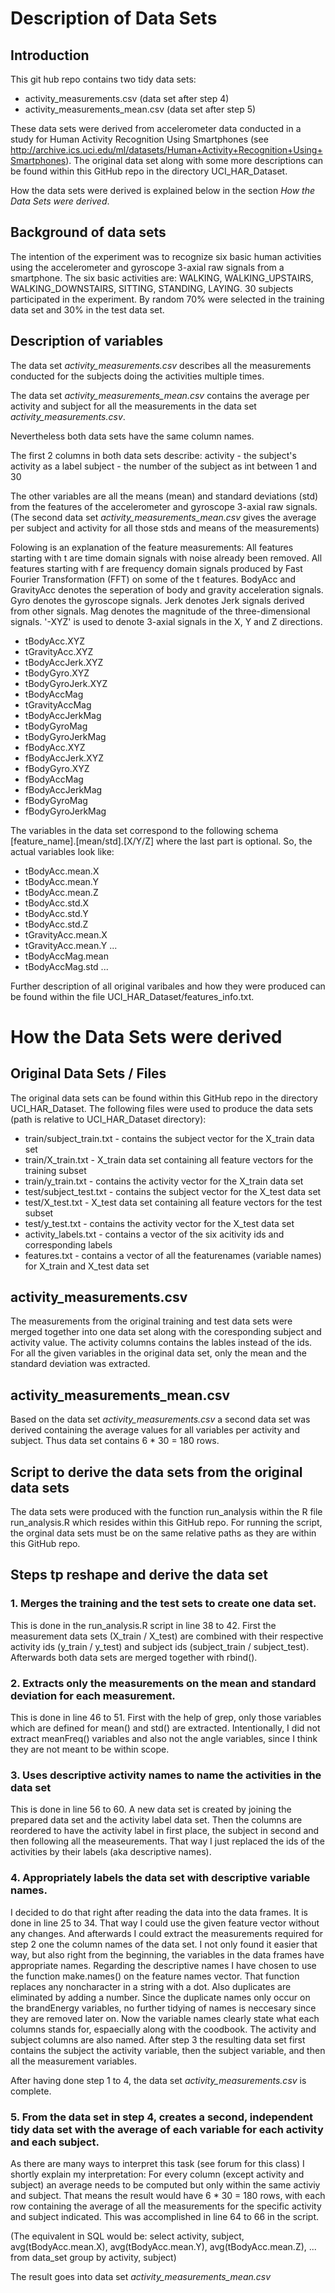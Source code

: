 # Description of Data Sets

## Introduction
This git hub repo contains two tidy data sets:
* activity_measurements.csv (data set after step 4)
* activity_measurements_mean.csv (data set after step 5)

These data sets were derived from accelerometer data conducted in a study for Human Activity Recognition Using Smartphones (see http://archive.ics.uci.edu/ml/datasets/Human+Activity+Recognition+Using+Smartphones).
The original data set along with some more descriptions can be found within this GitHub repo in the directory UCI_HAR_Dataset.

How the data sets were derived is explained below in the section *How the Data Sets were derived*.

## Background of data sets
The intention of the experiment was to recognize six basic human activities using the accelerometer and gyroscope 3-axial raw signals from a smartphone.
The six basic activities are: WALKING, WALKING_UPSTAIRS, WALKING_DOWNSTAIRS, SITTING, STANDING, LAYING.
30 subjects participated in the experiment. By random 70% were selected in the training data set and 30% in the test data set.

## Description of variables
The data set *activity_measurements.csv* describes all the measurements conducted for the subjects doing the activities multiple times. 

The data set *activity_measurements_mean.csv* contains the average per activity and subject for all the measurements in the data set *activity_measurements.csv*.

Nevertheless both data sets have the same column names.

The first 2 columns in both data sets describe:
activity - the subject's activity as a label
subject - the number of the subject as int between 1 and 30

The other variables are all the means (mean) and standard deviations (std) from the features of the accelerometer and gyroscope 3-axial raw signals. (The second data set 
*activity_measurements_mean.csv* gives the average per subject and activity for all those stds and means of the measurements)

Folowing is an explanation of the feature measurements:
All features starting with t are time domain signals with noise already been removed.
All features starting with f are frequency domain signals produced by Fast Fourier Transformation (FFT) on some of the t features.
BodyAcc and GravityAcc denotes the seperation of body and gravity acceleration signals.
Gyro denotes the gyroscope signals.
Jerk denotes Jerk signals derived from other signals.
Mag denotes the magnitude of the three-dimensional signals.
'-XYZ' is used to denote 3-axial signals in the X, Y and Z directions.

* tBodyAcc.XYZ
* tGravityAcc.XYZ
* tBodyAccJerk.XYZ
* tBodyGyro.XYZ
* tBodyGyroJerk.XYZ
* tBodyAccMag
* tGravityAccMag
* tBodyAccJerkMag
* tBodyGyroMag
* tBodyGyroJerkMag
* fBodyAcc.XYZ
* fBodyAccJerk.XYZ
* fBodyGyro.XYZ
* fBodyAccMag
* fBodyAccJerkMag
* fBodyGyroMag
* fBodyGyroJerkMag

The variables in the data set correspond to the following schema [feature_name].[mean/std].[X/Y/Z] where the last part is optional.
So, the actual variables look like:
* tBodyAcc.mean.X
* tBodyAcc.mean.Y
* tBodyAcc.mean.Z
* tBodyAcc.std.X
* tBodyAcc.std.Y
* tBodyAcc.std.Z
* tGravityAcc.mean.X
* tGravityAcc.mean.Y
...
* tBodyAccMag.mean
* tBodyAccMag.std
...

Further description of all original varibales and how they were produced can be found within the file UCI_HAR_Dataset/features_info.txt.

# How the Data Sets were derived

## Original Data Sets / Files
The original data sets can be found within this GitHub repo in the directory UCI_HAR_Dataset. 
The following files were used to produce the data sets (path is relative to UCI_HAR_Dataset directory):
* train/subject_train.txt - contains the subject vector for the X_train data set
* train/X_train.txt - X_train data set containing all feature vectors for the training subset
* train/y_train.txt - contains the activity vector for the X_train data set
* test/subject_test.txt - contains the subject vector for the X_test data set
* test/X_test.txt - X_test data set containing all feature vectors for the test subset
* test/y_test.txt - contains the activity vector for the X_test data set
* activity_labels.txt - contains a vector of the six acitivity ids and corresponding labels
* features.txt - contains a vector of all the featurenames (variable names) for X_train and X_test data set
	
## activity_measurements.csv
The measurements from the original training and test data sets were merged together into one data set along with the coresponding subject and activity value.
The activity columns contains the lables instead of the ids.
For all the given variables in the original data set, only the mean and the standard deviation was extracted.

## activity_measurements_mean.csv
Based on the data set *activity_measurements.csv* a second data set was derived containing the average values for all variables per activity and subject.
Thus data set contains 6 * 30 = 180 rows.

## Script to derive the data sets from the original data sets
The data sets were produced with the function run_analysis within the R file run_analysis.R which resides within this GitHub repo.
For running the script, the orginal data sets must be on the same relative paths as they are within this GitHub repo.

## Steps tp reshape and derive the data set
### 1. Merges the training and the test sets to create one data set.
This is done in the run_analysis.R script in line 38 to 42.
First the measurement data sets (X_train / X_test) are combined with their respective activity ids (y_train / y_test) and subject ids (subject_train / subject_test).
Afterwards both data sets are merged together with rbind().

### 2. Extracts only the measurements on the mean and standard deviation for each measurement.
This is done in line 46 to 51.
First with the help of grep, only those variables which are defined for mean() and std() are extracted. Intentionally, I did not extract meanFreq() variables and also not the angle variables, since I think they are not meant to be within scope.

### 3. Uses descriptive activity names to name the activities in the data set
This is done in line 56 to 60.
A new data set is created by joining the prepared data set and the activity label data set. Then the columns are reordered to have the activity label in first place, the subject in second and then following all the measeurements.
That way I just replaced the ids of the activities by their labels (aka descriptive names).

### 4. Appropriately labels the data set with descriptive variable names.
I decided to do that right after reading the data into the data frames. It is done in line 25 to 34.
That way I could use the given feature vector without any changes. And afterwards I could extract the measurements required for step 2 one the column names of the data set.
I not only found it easier that way, but also right from the beginning, the variables in the data frames have appropriate names.
Regarding the descriptive names I have chosen to use the function make.names() on the feature names vector. That function replaces any noncharacter in a string with a dot. Also duplicates are eliminated by adding a number. Since the duplicate names only occur on the brandEnergy variables, no further tidying of names is neccesary since they are removed later on.
Now the variable names clearly state what each columns stands for, espaecially along with the coodbook.
The activity and subject columns are also named. After step 3 the resulting data set first contains the subject the activity variable, then the subject variable, and then all the measurement variables.

After having done step 1 to 4, the data set *activity_measurements.csv* is complete.

### 5. From the data set in step 4, creates a second, independent tidy data set with the average of each variable for each activity and each subject.
As there are many ways to interpret this task (see forum for this class) I shortly explain my interpretation:
For every column (except activity and subject) an average needs to be computed but only within the same activiy and subject.
That means the result would have 6 * 30 = 180 rows, with each row containing the average of all the measurements for the specific activity and subject indicated.
This was accomplished in line 64 to 66 in the script.

(The equivalent in SQL would be:
select activity, subject, avg(tBodyAcc.mean.X), avg(tBodyAcc.mean.Y), avg(tBodyAcc.mean.Z), ... 
from data_set 
group by activity, subject)

The result goes into data set *activity_measurements_mean.csv*